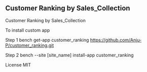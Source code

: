 ## Customer Ranking by Sales_Collection

Customer Ranking by Sales_Collection


To install custom app


Step 1 bench get-app customer_ranking https://github.com/Anju-P/customer_ranking.git

Step 2 bench --site [site_name] install-app customer_ranking

License
MIT
